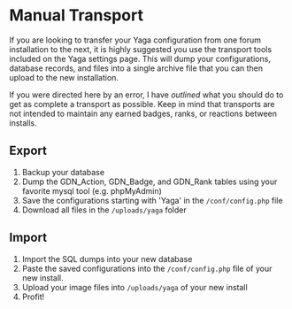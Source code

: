 Manual Transport
================

If you are looking to transfer your Yaga configuration from one forum
installation to the next, it is highly suggested you use the transport tools
included on the Yaga settings page. This will dump your configurations, database
records, and files into a single archive file that you can then upload to the
new installation.

If you were directed here by an error, I have _outlined_ what you should do to
get as complete a transport as possible. Keep in mind that transports are not
intended to maintain any earned badges, ranks, or reactions between installs.

## Export ##

1. Backup your database
2. Dump the GDN_Action, GDN_Badge, and GDN_Rank tables using your favorite mysql
   tool (e.g. phpMyAdmin)
3. Save the configurations starting with 'Yaga' in the `/conf/config.php` file
4. Download all files in the `/uploads/yaga` folder

## Import ##
1. Import the SQL dumps into your new database
2. Paste the saved configurations into the `/conf/config.php` file of your new
   install.
3. Upload your image files into `/uploads/yaga` of your new install
4. Profit!
